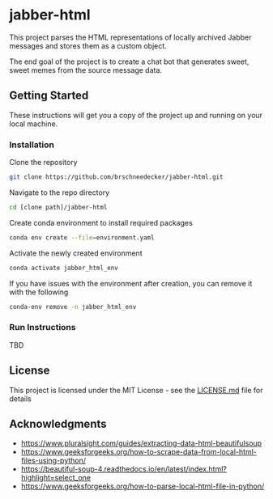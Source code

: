 # jabber-html

This project parses the HTML representations of locally archived Jabber messages and stores them as a custom object.

The end goal of the project is to create a chat bot that generates sweet, sweet memes from the source message data.

## Getting Started

These instructions will get you a copy of the project up and running on your local machine.

### Installation

Clone the repository

```bash
git clone https://github.com/brschneedecker/jabber-html.git
```

Navigate to the repo directory

```bash
cd [clone path]/jabber-html
```

Create conda environment to install required packages

```bash
conda env create --file=environment.yaml
```

Activate the newly created environment

```bash
conda activate jabber_html_env
```

If you have issues with the environment after creation, you can remove it with the following

```bash
conda-env remove -n jabber_html_env
```

### Run Instructions

TBD

## License

This project is licensed under the MIT License - see the [LICENSE.md](LICENSE.md) file for details

## Acknowledgments

* https://www.pluralsight.com/guides/extracting-data-html-beautifulsoup
* https://www.geeksforgeeks.org/how-to-scrape-data-from-local-html-files-using-python/
* https://beautiful-soup-4.readthedocs.io/en/latest/index.html?highlight=select_one
* https://www.geeksforgeeks.org/how-to-parse-local-html-file-in-python/

